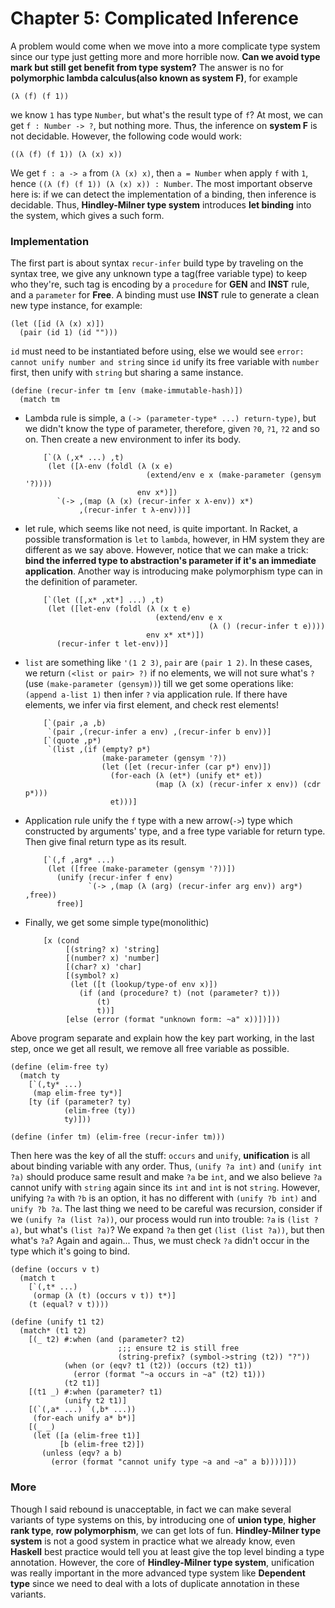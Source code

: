 # Chapter 5: Complicated Inference

A problem would come when we move into a more complicate type system since our type just getting more and more horrible now. **Can we avoid type mark but still get benefit from type system?** The answer is no for **polymorphic lambda calculus(also known as system F)**, for example

```racket
(λ (f) (f 1))
```

we know `1` has type `Number`, but what's the result type of `f`? At most, we can get `f : Number -> ?`, but nothing more. Thus, the inference on **system F** is not decidable. However, the following code would work:

```racket
((λ (f) (f 1)) (λ (x) x))
```

We get `f : a -> a` from `(λ (x) x)`, then `a = Number` when apply `f` with `1`, hence `((λ (f) (f 1)) (λ (x) x)) : Number`. The most important observe here is: if we can detect the implementation of a binding, then inference is decidable. Thus, **Hindley-Milner type system** introduces **let binding** into the system, which gives a such form.

### Implementation

The first part is about syntax `recur-infer` build type by traveling on the syntax tree, we give any unknown type a tag(free variable type) to keep who they're, such tag is encoding by a `procedure` for **GEN** and **INST** rule, and a `parameter` for **Free**. A binding must use **INST** rule to generate a clean new type instance, for example:

```racket
(let ([id (λ (x) x)])
  (pair (id 1) (id "")))
```

`id` must need to be instantiated before using, else we would see `error: cannot unify number and string` since `id` unify its free variable with `number` first, then unify with `string` but sharing a same instance.

```racket
(define (recur-infer tm [env (make-immutable-hash)])
  (match tm
```

- Lambda rule is simple, a `(-> (parameter-type* ...) return-type)`, but we didn't know the type of parameter, therefore, given `?0`, `?1`, `?2` and so on. Then create a new environment to infer its body.

  ```racket
      [`(λ (,x* ...) ,t)
       (let ([λ-env (foldl (λ (x e)
                             (extend/env e x (make-parameter (gensym '?))))
                           env x*)])
         `(-> ,(map (λ (x) (recur-infer x λ-env)) x*)
              ,(recur-infer t λ-env)))]
  ```

- let rule, which seems like not need, is quite important. In Racket, a possible transformation is `let` to `lambda`, however, in HM system they are different as we say above. However, notice that we can make a trick: **bind the inferred type to abstraction's parameter if it's an immediate application**. Another way is introducing make polymorphism type can in the definition of parameter.

  ```racket
      [`(let ([,x* ,xt*] ...) ,t)
       (let ([let-env (foldl (λ (x t e)
                               (extend/env e x
                                           (λ () (recur-infer t e))))
                             env x* xt*)])
         (recur-infer t let-env))]
  ```

- `list` are something like `'(1 2 3)`, `pair` are `(pair 1 2)`. In these cases, we return `(<list or pair> ?)` if no elements, we will not sure what's `?`(use `(make-parameter (gensym))`) till we get some operations like: `(append a-list 1)` then infer `?` via application rule. If there have elements, we infer via first element, and check rest elements!

  ```racket
      [`(pair ,a ,b)
       `(pair ,(recur-infer a env) ,(recur-infer b env))]
      [`(quote ,p*)
       `(list ,(if (empty? p*)
                   (make-parameter (gensym '?))
                   (let ([et (recur-infer (car p*) env)])
                     (for-each (λ (et*) (unify et* et))
                               (map (λ (x) (recur-infer x env)) (cdr p*)))
                     et)))]
  ```

- Application rule unify the `f` type with a new arrow(`->`) type which constructed by arguments' type, and a free type variable for return type. Then give final return type as its result.

  ```racket
      [`(,f ,arg* ...)
       (let ([free (make-parameter (gensym '?))])
         (unify (recur-infer f env)
                `(-> ,(map (λ (arg) (recur-infer arg env)) arg*) ,free))
         free)]
  ```

- Finally, we get some simple type(monolithic)

  ```racket
      [x (cond
           [(string? x) 'string]
           [(number? x) 'number]
           [(char? x) 'char]
           [(symbol? x)
            (let ([t (lookup/type-of env x)])
              (if (and (procedure? t) (not (parameter? t)))
                  (t)
                  t))]
           [else (error (format "unknown form: ~a" x))])]))
  ```

Above program separate and explain how the key part working, in the last step, once we get all result, we remove all free variable as possible.

```racket
(define (elim-free ty)
  (match ty
    [`(,ty* ...)
     (map elim-free ty*)]
    [ty (if (parameter? ty)
            (elim-free (ty))
            ty)]))

(define (infer tm) (elim-free (recur-infer tm)))
```

Then here was the key of all the stuff: `occurs` and `unify`, **unification** is all about binding variable with any order. Thus, `(unify ?a int)` and `(unify int ?a)` should produce same result and make `?a` be `int`, and we also believe `?a` cannot unify with `string` again since its `int` and `int` is not `string`. However, unifying `?a` with `?b` is an option, it has no different with `(unify ?b int)` and `unify ?b ?a`. The last thing we need to be careful was recursion, consider if we `(unify ?a (list ?a))`, our process would run into trouble: `?a` is `(list ?a)`, but what's `(list ?a)`? We expand `?a` then get `(list (list ?a))`, but then what's `?a`? Again and again... Thus, we must check `?a` didn't occur in the type which it's going to bind.

```racket
(define (occurs v t)
  (match t
    [`(,t* ...)
     (ormap (λ (t) (occurs v t)) t*)]
    (t (equal? v t))))

(define (unify t1 t2)
  (match* (t1 t2)
    [(_ t2) #:when (and (parameter? t2)
                        ;;; ensure t2 is still free
                        (string-prefix? (symbol->string (t2)) "?"))
            (when (or (eqv? t1 (t2)) (occurs (t2) t1))
              (error (format "~a occurs in ~a" (t2) t1)))
            (t2 t1)]
    [(t1 _) #:when (parameter? t1)
            (unify t2 t1)]
    [(`(,a* ...) `(,b* ...))
     (for-each unify a* b*)]
    [(_ _)
     (let ([a (elim-free t1)]
           [b (elim-free t2)])
       (unless (eqv? a b)
         (error (format "cannot unify type ~a and ~a" a b))))]))
```

### More

Though I said rebound is unacceptable, in fact we can make several variants of type systems on this, by introducing one of **union type**, **higher rank type**, **row polymorphism**, we can get lots of fun. **Hindley-Milner type system** is not a good system in practice what we already know, even **Haskell** best practice would tell you at least give the top level binding a type annotation. However, the core of **Hindley-Milner type system**, unification was really important in the more advanced type system like **Dependent type** since we need to deal with a lots of duplicate annotation in these variants.

